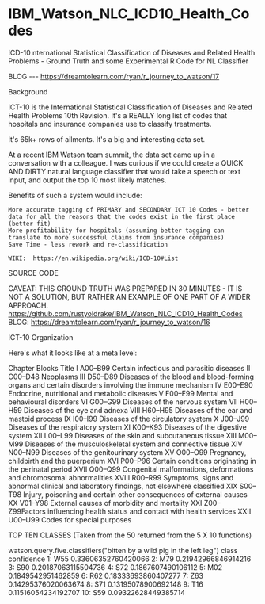 # IBM_Watson_NLC_ICD10_Health_Codes
ICD-10 nternational Statistical Classification of Diseases and Related Health Problems  - Ground Truth and some Experimental R Code for NL Classifier

BLOG --- https://dreamtolearn.com/ryan/r_journey_to_watson/17

Background

ICT-10 is the International Statistical Classification of Diseases and Related Health Problems 10th Revision.  It's a REALLY long list of codes that hospitals and insurance companies use to classify treatments.

It's 65k+ rows of ailments.  It's a big and interesting data set.

At a recent IBM Watson team summit, the data set came up in a conversation with a colleague.  I was curious if we could create a QUICK AND DIRTY natural language classifier that would take a speech or text input, and output the top 10 most likely matches.

Benefits of such a system would include:

    More accurate tagging of PRIMARY and SECONDARY ICT 10 Codes - better data for all the reasons that the codes exist in the first place (better fit)
    More profitability for hospitals (assuming better tagging can translate to more successful claims from insurance companies)
    Save Time - less rework and re-classification

    WIKI:  https://en.wikipedia.org/wiki/ICD-10#List

 
SOURCE CODE

CAVEAT:  THIS GROUND TRUTH WAS PREPARED IN 30 MINUTES - IT IS NOT A SOLUTION, BUT RATHER AN EXAMPLE OF ONE PART OF A WIDER APPROACH.
https://github.com/rustyoldrake/IBM_Watson_NLC_ICD10_Health_Codes
BLOG: https://dreamtolearn.com/ryan/r_journey_to_watson/16

 

 

 
ICT-10 Organization

Here's what it looks like at a meta level:

Chapter    Blocks    Title
I    A00–B99 Certain infectious and parasitic diseases
II    C00–D48 Neoplasms
III    D50–D89 Diseases of the blood and blood-forming organs and certain disorders involving the immune mechanism
IV    E00–E90 Endocrine, nutritional and metabolic diseases
V    F00–F99 Mental and behavioural disorders
VI    G00–G99 Diseases of the nervous system
VII    H00–H59 Diseases of the eye and adnexa
VIII    H60–H95 Diseases of the ear and mastoid process
IX    I00–I99 Diseases of the circulatory system
X    J00–J99 Diseases of the respiratory system
XI    K00–K93 Diseases of the digestive system
XII    L00–L99 Diseases of the skin and subcutaneous tissue
XIII    M00–M99 Diseases of the musculoskeletal system and connective tissue
XIV    N00–N99 Diseases of the genitourinary system
XV    O00–O99 Pregnancy, childbirth and the puerperium
XVI    P00–P96 Certain conditions originating in the perinatal period
XVII    Q00–Q99 Congenital malformations, deformations and chromosomal abnormalities
XVIII    R00–R99 Symptoms, signs and abnormal clinical and laboratory findings, not elsewhere classified
XIX    S00–T98 Injury, poisoning and certain other consequences of external causes
XX    V01–Y98 External causes of morbidity and mortality
XXI    Z00–Z99Factors influencing health status and contact with health services
XXII    U00–U99 Codes for special purposes

 
 
TOP TEN CLASSES (Taken from the 50 returned from the 5 X 10 functions)

 watson.query.five.classifiers("bitten by a wild pig in the left leg")
    class           confidence
 1:   W55  0.33606352760420066
 2:   M79  0.21942966846914216
 3:   S90  0.20187063115504736
 4:   S72   0.1867607490106112
 5:   M02   0.1849542951462859
 6:   R62  0.18333693860407277
 7:   Z63  0.14295376020063674
 8:   S71  0.13195078900692148
 9:   T16  0.11516054234192707
10:   S59  0.09322628449385714
